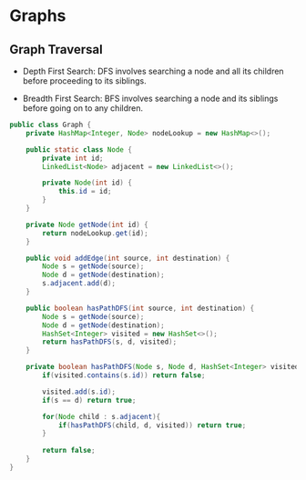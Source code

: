 # Graphs

## Graph Traversal

- Depth First Search: DFS involves searching a node and all its children before proceeding to its siblings.

- Breadth First Search: BFS involves searching a node and its siblings before going on to any children.

```java
public class Graph {
	private HashMap<Integer, Node> nodeLookup = new HashMap<>();

	public static class Node {
		private int id;
		LinkedList<Node> adjacent = new LinkedList<>();

		private Node(int id) {
			this.id = id;
		}
	}

	private Node getNode(int id) {
		return nodeLookup.get(id);
	}

	public void addEdge(int source, int destination) {
		Node s = getNode(source);
		Node d = getNode(destination);
		s.adjacent.add(d);
	}

	public boolean hasPathDFS(int source, int destination) {
		Node s = getNode(source);
		Node d = getNode(destination);
		HashSet<Integer> visited = new HashSet<>();
		return hasPathDFS(s, d, visited);
	}

	private boolean hasPathDFS(Node s, Node d, HashSet<Integer> visited) {
		if(visited.contains(s.id)) return false;

		visited.add(s.id);
		if(s == d) return true;

		for(Node child : s.adjacent){
			if(hasPathDFS(child, d, visited)) return true;
		}
		
		return false;
	}
}

```